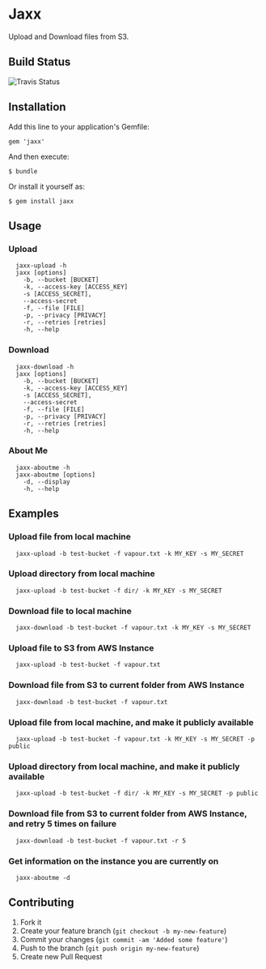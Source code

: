 # Jaxx

Upload and Download files from S3.

## Build Status

![Travis Status](https://travis-ci.org/marckysharky/jaxx.png)

## Installation

Add this line to your application's Gemfile:

    gem 'jaxx'

And then execute:

    $ bundle

Or install it yourself as:

    $ gem install jaxx

## Usage

### Upload
```
  jaxx-upload -h
  jaxx [options]
    -b, --bucket [BUCKET]
    -k, --access-key [ACCESS_KEY]
    -s [ACCESS_SECRET],
    --access-secret
    -f, --file [FILE]
    -p, --privacy [PRIVACY]
    -r, --retries [retries]
    -h, --help
```

### Download
```
  jaxx-download -h
  jaxx [options]
    -b, --bucket [BUCKET]
    -k, --access-key [ACCESS_KEY]
    -s [ACCESS_SECRET],
    --access-secret
    -f, --file [FILE]
    -p, --privacy [PRIVACY]
    -r, --retries [retries]
    -h, --help
```

### About Me
```
  jaxx-aboutme -h
  jaxx-aboutme [options]
    -d, --display
    -h, --help
```

## Examples

### Upload file from local machine
```
  jaxx-upload -b test-bucket -f vapour.txt -k MY_KEY -s MY_SECRET
```

### Upload directory from local machine
```
  jaxx-upload -b test-bucket -f dir/ -k MY_KEY -s MY_SECRET
```

### Download file to local machine
```
  jaxx-download -b test-bucket -f vapour.txt -k MY_KEY -s MY_SECRET
```

### Upload file to S3 from AWS Instance
```
  jaxx-upload -b test-bucket -f vapour.txt
```

### Download file from S3 to current folder from AWS Instance
```
  jaxx-download -b test-bucket -f vapour.txt
```

### Upload file from local machine, and make it publicly available
```
  jaxx-upload -b test-bucket -f vapour.txt -k MY_KEY -s MY_SECRET -p public
```

### Upload directory from local machine, and make it publicly available
```
  jaxx-upload -b test-bucket -f dir/ -k MY_KEY -s MY_SECRET -p public
```

### Download file from S3 to current folder from AWS Instance, and retry 5 times on failure
```
  jaxx-download -b test-bucket -f vapour.txt -r 5
```

### Get information on the instance you are currently on
```
  jaxx-aboutme -d
```

## Contributing

1. Fork it
2. Create your feature branch (`git checkout -b my-new-feature`)
3. Commit your changes (`git commit -am 'Added some feature'`)
4. Push to the branch (`git push origin my-new-feature`)
5. Create new Pull Request

